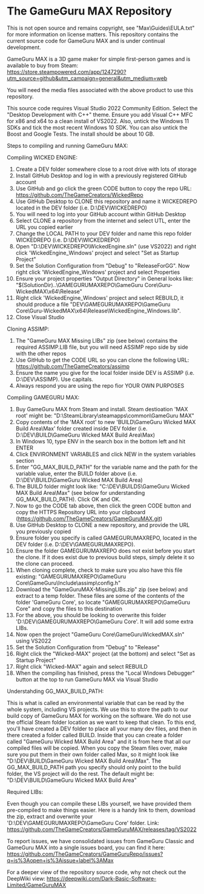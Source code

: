 # The GameGuru MAX Repository

This is not open source and remains copyright, see "Max\Guides\EULA.txt" for more information on license matters. This repository contains the current source code for GameGuru MAX and is under continual development.

GameGuru MAX is a 3D game maker for simple first-person games and is available to buy from Steam: https://store.steampowered.com/app/1247290?utm_source=github&utm_campaign=general&utm_medium=web

You will need the media files associated with the above product to use this repository.

This source code requires Visual Studio 2022 Community Edition. Select the "Desktop Development with C++" theme. Ensure you add Visual C++ MFC for x86 and x64 to a clean install of VS2022. Also, untick the Windows 11 SDKs and tick the most recent Windows 10 SDK. You can also untick the Boost and Google Tests. The install should be about 10 GB.

Steps to compiling and running GameGuru MAX:

Compiling WICKED ENGINE:

1. Create a DEV folder somewhere close to a root drive with lots of storage
2. Install GitHub Desktop and log in with a previously registered GitHub account
3. Use GitHub and go click the green CODE button to copy the repo URL: https://github.com/TheGameCreators/WickedRepo
4. Use GitHub Desktop to CLONE this repository and name it WICKEDREPO located in the DEV folder (i.e. D:\DEV\WICKEDREPO)
5. You will need to log into your GitHub account within GitHub Desktop
6. Select CLONE a repository from the internet and select UTL, enter the URL you copied earlier
7. Change the LOCAL PATH to your DEV folder and name this repo folder WICKEDREPO (i.e. D:\DEV\WICKEDREPO)
8. Open "D:\DEV\WICKEDREPO\WickedEngine.sln" (use VS2022) and right click 'WickedEngine_Windows' project and select "Set as Startup Project" 
9. Set the Solution Configuration from "Debug" to "ReleaseForGG". Now right click 'WickedEngine_Windows' project and select Properties
10. Ensure your project properties "Output Directory" in General looks like: "$(SolutionDir)..\GAMEGURUMAXREPO\GameGuru Core\Guru-WickedMAX\x64\Release\"
11. Right click 'WickedEngine_Windows' project and select REBUILD, it should produce a file "DEV\GAMEGURUMAXREPO\GameGuru Core\Guru-WickedMAX\x64\Release\WickedEngine_Windows.lib".
12. Close Visual Studio

Cloning ASSIMP:

1. The "GameGuru MAX Missing LIBs" zip (see below) contains the required ASSIMP.LIB file, but you will need ASSIMP repo side by side with the other repos
2. Use GitHub to get the CODE URL so you can clone the following URL: https://github.com/TheGameCreators/assimp
3. Ensure the name you give for the local folder inside DEV is ASSIMP (i.e. D:\DEV\ASSIMP). Use capitals.
4. Always respond you are using the repo fior YOUR OWN PURPOSES

Compiling GAMEGURU MAX:

1. Buy GameGuru MAX from Steam and install. Steam destioation 'MAX root' might be: "D:\SteamLibrary\steamapps\common\GameGuru MAX"
2. Copy contents of the 'MAX root' to new 'BUILD\GameGuru Wicked MAX Build Area\Max' folder created inside DEV folder (i.e. D:\DEV\BUILD\GameGuru Wicked MAX Build Area\Max)
3. In Windows 10, type ENV in the search box in the bottom left and hit ENTER
4. Click ENVIRONMENT VARIABLES and click NEW in the system variables section
5. Enter "GG_MAX_BUILD_PATH" for the variable name and the path for the variable value, enter the BUILD folder above (i.e. D:\DEV\BUILD\GameGuru Wicked MAX Build Area)
6. The BUILD folder might look like: "C:\DEV\BUILDS\GameGuru Wicked MAX Build Area\Max\" (see below for understanding GG_MAX_BUILD_PATH). Click OK and OK.
7. Now to go the CODE tab above, then click the green CODE button and copy the HTTPS Repository URL into your clipboard (https://github.com/TheGameCreators/GameGuruMAX.git)
9. Use GitHub Desktop to CLONE a new repository, and provide the URL you previously copied
10. Ensure folder you specify is called GAMEGURUMAXREPO, located in the DEV folder (i.e. D:\DEV\GAMEGURUMAXREPO).
11. Ensure the folder GAMEGURUMAXREPO does not exist before you start the clone. If it does exist due to previous build steps, simply delete it so the clone can proceed.
12. When cloning complete, check to make sure you also have this file existing: "GAMEGURUMAXREPO\GameGuru Core\GameGuru\Include\assimp\config.h"
13. Download the "GameGuruMAX-MissingLIBs.zip" zip (see below) and extract to a temp folder. These files are some of the contents of the folder 'GameGuru Core', so locate "GAMEGURUMAXREPO\GameGuru Core" and copy the files to this destination
14. For the above, you should be looking to overwrite this folder 'D:\DEV\GAMEGURUMAXREPO\GameGuru Core'. It will add some extra LIBs.
15. Now open the project "GameGuru Core\GameGuruWickedMAX.sln" using VS2022
16. Set the Solution Configuration from "Debug" to "Release"
17. Right click the "Wicked-MAX" project (at the bottom) and select "Set as Startup Project"
18. Right click "Wicked-MAX" again and select REBUILD
19. When the compiling has finished, press the "Local Windows Debugger" button at the top to run GameGuru MAX via Visual Studio

Understahding GG_MAX_BUILD_PATH:

This is what is called an environmental variable that can be read by the whole system, including VS projects. We use this to store the path to our build copy of GameGuru MAX for working on the software. We do not use the official Steam folder location as we want to keep that clean. To this end, you'll have created a DEV folder to place all your many dev files, and then in there created a folder called BUILD. Inside that you can create a folder called "GameGuru Wicked MAX Build Area" and it is from here that all our compiled files will be copied. When you copy the Steam files over, make sure you put them in their own folder called Max, so it might look like "D:\DEV\BUILD\GameGuru Wicked MAX Build Area\Max". The GG_MAX_BUILD_PATH path you specify should only point to the build folder, the VS project will do the rest. The default might be: "D:\DEV\BUILD\GameGuru Wicked MAX Build Area"

Required LIBs:

Even though you can compile these LIBs yourself, we have provided them pre-compiled to make things easier. Here is a handy link to them, download the zip, extract and overwrite your 'D:\DEV\GAMEGURUMAXREPO\GameGuru Core' folder. Link: https://github.com/TheGameCreators/GameGuruMAX/releases/tag/VS2022

To report issues, we have consolidated issues from GameGuru Classic and GameGuru MAX into a single issues board, you can find it here: https://github.com/TheGameCreators/GameGuruRepo/issues?q=is%3Aopen+is%3Aissue+label%3AMax

For a deeper view of the repository source code, why not check out the DeepWiki view:
https://deepwiki.com/Dark-Basic-Software-Limited/GameGuruMAX
